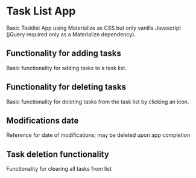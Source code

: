 # Task List App

Basic Tasklist App using Materialize as CSS but only vanilla Javascript (jQuery required only as a Materialize dependency).

## Functionality for adding tasks
Basic functionality for adding tasks to a task list.

## Functionality for deleting tasks
Basic functionality for deleting tasks from the task list by clicking an icon.

## Modifications date
Reference for date of modifications; may be deleted upon app completion

## Task deletion functionality
Functionality for clearing all tasks from list